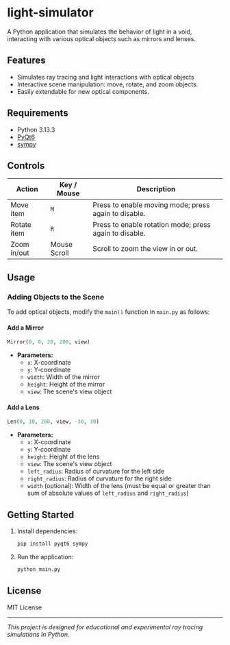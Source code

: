 # light-simulator

A Python application that simulates the behavior of light in a void, interacting with various optical objects such as
mirrors and lenses.

## Features

- Simulates ray tracing and light interactions with optical objects
- Interactive scene manipulation: move, rotate, and zoom objects.
- Easily extendable for new optical components.

## Requirements

- Python 3.13.3
- [PyQt6](https://pypi.org/project/PyQt6/)
- [sympy](https://pypi.org/project/sympy/)

## Controls

| Action      | Key / Mouse  | Description                                            |
|-------------|--------------|--------------------------------------------------------|
| Move item   | `M`          | Press to enable moving mode; press again to disable.   |
| Rotate item | `R`          | Press to enable rotation mode; press again to disable. |
| Zoom in/out | Mouse Scroll | Scroll to zoom the view in or out.                     |

## Usage

### Adding Objects to the Scene

To add optical objects, modify the `main()` function in `main.py` as follows:

#### Add a Mirror

```python
Mirror(0, 0, 20, 200, view)
```

- **Parameters:**
    - `x`: X-coordinate
    - `y`: Y-coordinate
    - `width`: Width of the mirror
    - `height`: Height of the mirror
    - `view`: The scene's view object

#### Add a Lens

```python
Len(0, 10, 200, view, -30, 30)
```

- **Parameters:**
    - `x`: X-coordinate
    - `y`: Y-coordinate
    - `height`: Height of the lens
    - `view`: The scene's view object
    - `left_radius`: Radius of curvature for the left side
    - `right_radius`: Radius of curvature for the right side
    - `width` (optional): Width of the lens (must be equal or greater than sum of absolute values of `left_radius` and `right_radius`)

## Getting Started

1. Install dependencies:
   ```bash
   pip install pyqt6 sympy
   ```
2. Run the application:
   ```bash
   python main.py
   ```

## License

MIT License

---

*This project is designed for educational and experimental ray tracing simulations in Python.*

